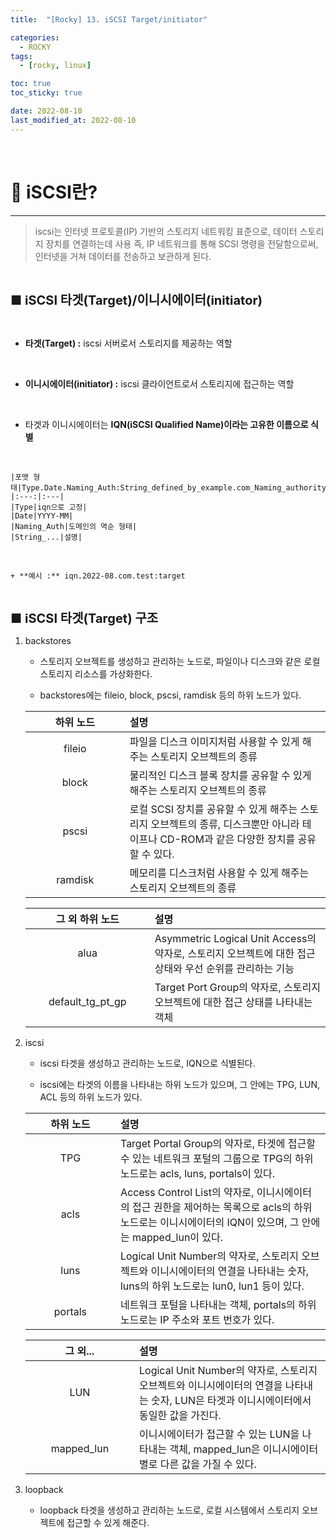 ```yaml
---
title:  "[Rocky] 13. iSCSI Target/initiator" 

categories:
  - ROCKY
tags:
  - [rocky, linux]

toc: true
toc_sticky: true

date: 2022-08-10
last_modified_at: 2022-08-10
---
```

<br>

# 🔔 iSCSI란?
---

<style>
table {
    font-size: 12pt;
}
table th:first-of-type {
    width: 5%;
}
table th:nth-of-type(2) {
    width: 15%;
}
table th:nth-of-type(3) {
    width: 50%;
}
table th:nth-of-type(4) {
    width: 30%;
}
big {
    font-size: 15pt;
}
</style>

> iscsi는 인터넷 프로토콜(IP) 기반의 스토리지 네트워킹 표준으로, 데이터 스토리지 장치를 연결하는데 사용 즉, IP 네트워크를 통해 SCSI 명령을 전달함으로써, 인터넷을 거쳐 데이터를 전송하고 보관하게 된다.

<br>

<big> **■ iSCSI 타겟(Target)/이니시에이터(initiator)** </big>

<br>

+ **타겟(Target) :** iscsi 서버로서 스토리지를 제공하는 역할

<br>

+ **이니시에이터(initiator) :** iscsi 클라이언트로서 스토리지에 접근하는 역할

<br>

+ 타겟과 이니시에이터는 **IQN(iSCSI Qualified Name)이라는 고유한 이름으로 식별**

<br>

    |포맷 형태|Type.Date.Naming_Auth:String_defined_by_example.com_Naming_authority|
    |:---:|:---|
    |Type|iqn으로 고정|
    |Date|YYYY-MM|
    |Naming_Auth|도메인의 역순 형태|
    |String_...|설명|

<br>

    + **예시 :** iqn.2022-08.com.test:target

<br>

<big> **■ iSCSI 타겟(Target) 구조** </big>


1. backstores


    + 스토리지 오브젝트를 생성하고 관리하는 노드로, 파일이나 디스크와 같은 로컬 스토리지 리소스를 가상화한다.


    +  backstores에는 fileio, block, pscsi, ramdisk 등의 하위 노드가 있다.


    |하위 노드|설명|
    |:---:|:---|
    |fileio|파일을 디스크 이미지처럼 사용할 수 있게 해주는 스토리지 오브젝트의 종류|
    |block|물리적인 디스크 블록 장치를 공유할 수 있게 해주는 스토리지 오브젝트의 종류|
    |pscsi|로컬 SCSI 장치를 공유할 수 있게 해주는 스토리지 오브젝트의 종류, 디스크뿐만 아니라 테이프나 CD-ROM과 같은 다양한 장치를 공유할 수 있다.|
    |ramdisk|메모리를 디스크처럼 사용할 수 있게 해주는 스토리지 오브젝트의 종류|


    |그 외 하위 노드|설명|
    |:---:|:---|
    |alua|Asymmetric Logical Unit Access의 약자로, 스토리지 오브젝트에 대한 접근 상태와 우선 순위를 관리하는 기능|
    |default_tg_pt_gp|Target Port Group의 약자로, 스토리지 오브젝트에 대한 접근 상태를 나타내는 객체|
    


2. iscsi

    + iscsi 타겟을 생성하고 관리하는 노드로, IQN으로 식별된다.

    + iscsi에는 타겟의 이름을 나타내는 하위 노드가 있으며, 그 안에는 TPG, LUN, ACL 등의 하위 노드가 있다.


    |하위 노드|설명|
    |:---:|:---|
    |TPG|Target Portal Group의 약자로, 타겟에 접근할 수 있는 네트워크 포털의 그룹으로 TPG의 하위 노드로는 acls, luns, portals이 있다.|
    |acls|Access Control List의 약자로, 이니시에이터의 접근 권한을 제어하는 목록으로 acls의 하위 노드로는 이니시에이터의 IQN이 있으며, 그 안에는 mapped_lun이 있다.|
    |luns|Logical Unit Number의 약자로, 스토리지 오브젝트와 이니시에이터의 연결을 나타내는 숫자, luns의 하위 노드로는 lun0, lun1 등이 있다.|
    |portals|네트워크 포털을 나타내는 객체, portals의 하위 노드로는 IP 주소와 포트 번호가 있다.|

    |그 외...|설명|
    |:---:|:---|
    |LUN|Logical Unit Number의 약자로, 스토리지 오브젝트와 이니시에이터의 연결을 나타내는 숫자, LUN은 타겟과 이니시에이터에서 동일한 값을 가진다.|
    |mapped_lun|이니시에이터가 접근할 수 있는 LUN을 나타내는 객체, mapped_lun은 이니시에이터별로 다른 값을 가질 수 있다.|


3. loopback

    + loopback 타겟을 생성하고 관리하는 노드로, 로컬 시스템에서 스토리지 오브젝트에 접근할 수 있게 해준다.